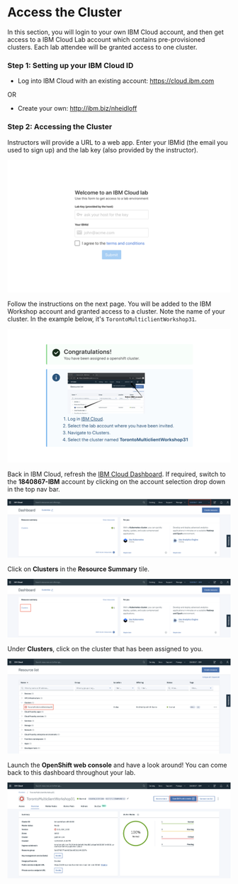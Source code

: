 # Access the Cluster

In this section, you will login to your own IBM Cloud account, and then get access to a IBM Cloud Lab account which contains pre-provisioned clusters. Each lab attendee will be granted access to one cluster.

### Step 1: Setting up your IBM Cloud ID

* Log into IBM Cloud with an existing account: <https://cloud.ibm.com>

OR

* Create your own: <http://ibm.biz/nheidloff>

### Step 2: Accessing the Cluster

Instructors will provide a URL to a web app. Enter your IBMid (the email you used to sign up) and the lab key (also provided by the instructor).

![Get clusters app](../images/cluster-get.png)

Follow the instructions on the next page. You will be added to the IBM Workshop account and granted access to a cluster. Note the name of your cluster. In the example below, it's `TorontoMulticlientWorkshop31`.

![Instructions to access cluster](../images/cluster-access.png)

Back in IBM Cloud, refresh the [IBM Cloud Dashboard](https://cloud.ibm.com). If required, switch to the **1840867-IBM** account by clicking on the account selection drop down in the top nav bar.

![](../images/cluster-ibmaccount.png)

Click on **Clusters** in the **Resource Summary** tile.

![](../images/cluster-dashboard.png)

Under **Clusters**, click on the cluster that has been assigned to you.

![](../images/cluster-overview.png)

Launch the **OpenShift web console** and have a look around! You can come back to this dashboard throughout your lab.

![](../images/cluster-launch-console.png)

